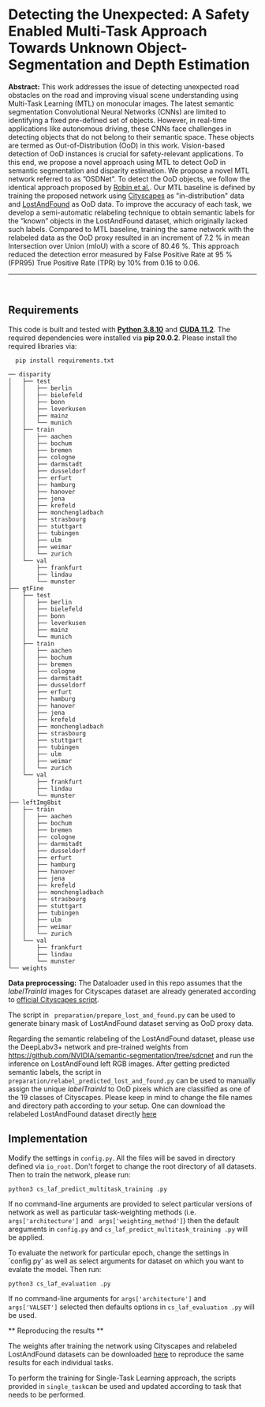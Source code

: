 **<h1>Detecting the Unexpected: A Safety Enabled Multi-Task Approach Towards Unknown Object-Segmentation and Depth Estimation</h1>**

 **Abstract:** This work addresses the issue of detecting unexpected road obstacles on the road and improving visual scene understanding using Multi-Task Learning (MTL) on monocular images. The latest semantic segmentation Convolutional Neural Networks (CNNs) are limited to identifying a fixed pre-defined set of objects. However, in real-time applications like autonomous driving, these CNNs face challenges in detecting objects that do not belong to their semantic space. These objects are termed as Out-of-Distribution (OoD) in this work. Vision-based detection of OoD instances is crucial for safety-relevant applications. To this end, we propose a novel approach using MTL to detect OoD in semantic segmentation and disparity estimation. We propose a novel MTL network referred to as ”OSDNet”. To detect the OoD objects, we follow the identical approach proposed by [Robin et al.](https://arxiv.org/pdf/2012.06575.pdf). Our MTL baseline is defined by training the proposed network using [Cityscapes](https://www.cityscapes-dataset.com/) as "in-distribution" data and [LostAndFound](http://wwwlehre.dhbw-stuttgart.de/~sgehrig/lostAndFoundDataset/index.html) as OoD data. To improve the accuracy of each task, we develop a semi-automatic relabeling technique to obtain semantic labels for the ”known” objects in the LostAndFound dataset, which originally lacked such labels. Compared to MTL baseline, training the same network with the relabeled data as the OoD proxy resulted in an increment of 7.2 % in mean Intersection over Union (mIoU) with a score of 80.46 %. This approach reduced the detection error measured by False Positive Rate at 95 % (FPR95) True Positive Rate (TPR) by 10% from 0.16 to 0.06. 
 
---

</br>

## Requirements ##

This code is built and tested with **[Python 3.8.10](https://www.python.org/downloads/release/python-3810/)** and **[CUDA 11.2](https://developer.nvidia.com/cuda-11.2.0-download-archive)**. The required dependencies were installed via **pip 20.0.2**. Please install the required libraries via:

```
  pip install requirements.txt
````
``` 
── disparity
│   ├── test
│   │   ├── berlin
│   │   ├── bielefeld
│   │   ├── bonn
│   │   ├── leverkusen
│   │   ├── mainz
│   │   └── munich
│   ├── train
│   │   ├── aachen
│   │   ├── bochum
│   │   ├── bremen
│   │   ├── cologne
│   │   ├── darmstadt
│   │   ├── dusseldorf
│   │   ├── erfurt
│   │   ├── hamburg
│   │   ├── hanover
│   │   ├── jena
│   │   ├── krefeld
│   │   ├── monchengladbach
│   │   ├── strasbourg
│   │   ├── stuttgart
│   │   ├── tubingen
│   │   ├── ulm
│   │   ├── weimar
│   │   └── zurich
│   └── val
│       ├── frankfurt
│       ├── lindau
│       └── munster
├── gtFine
│   ├── test
│   │   ├── berlin
│   │   ├── bielefeld
│   │   ├── bonn
│   │   ├── leverkusen
│   │   ├── mainz
│   │   └── munich
│   ├── train
│   │   ├── aachen
│   │   ├── bochum
│   │   ├── bremen
│   │   ├── cologne
│   │   ├── darmstadt
│   │   ├── dusseldorf
│   │   ├── erfurt
│   │   ├── hamburg
│   │   ├── hanover
│   │   ├── jena
│   │   ├── krefeld
│   │   ├── monchengladbach
│   │   ├── strasbourg
│   │   ├── stuttgart
│   │   ├── tubingen
│   │   ├── ulm
│   │   ├── weimar
│   │   └── zurich
│   └── val
│       ├── frankfurt
│       ├── lindau
│       └── munster
├── leftImg8bit
│   ├── train
│   │   ├── aachen
│   │   ├── bochum
│   │   ├── bremen
│   │   ├── cologne
│   │   ├── darmstadt
│   │   ├── dusseldorf
│   │   ├── erfurt
│   │   ├── hamburg
│   │   ├── hanover
│   │   ├── jena
│   │   ├── krefeld
│   │   ├── monchengladbach
│   │   ├── strasbourg
│   │   ├── stuttgart
│   │   ├── tubingen
│   │   ├── ulm
│   │   ├── weimar
│   │   └── zurich
│   └── val
│       ├── frankfurt
│       ├── lindau
│       └── munster
└── weights
``` 
**Data preprocessing:** The Dataloader used in this repo assumes that the *labelTrainId* images for Cityscapes dataset are already generated according to [official Cityscapes script](https://github.com/mcordts/cityscapesScripts/blob/master/cityscapesscripts/preparation/createTrainIdLabelImgs.py).

The script in ` preparation/prepare_lost_and_found.py` can be used to generate binary mask of LostAndFound dataset serving as OoD proxy data.

Regarding the semantic relabeling of the LostAndFound dataset, please use the DeepLabv3+ network and pre-trained weights from https://github.com/NVIDIA/semantic-segmentation/tree/sdcnet and run the inference on LostAndFound left RGB images. After getting predicted semantic labels, the script in ` preparation/relabel_predicted_lost_and_found.py ` can be used to manually assign the unique *labelTrainId* to OoD pixels  which are classified as one of the 19 classes of Cityscapes. Please keep in mind to change the file names and directory path according to your setup. One can download the relabeled LostAndFound dataset directly [here](https://www.dropbox.com/scl/fo/8bqjlqrrgqzkb4ha3zhwc/h?dl=0&rlkey=yavgb62gwhxo233qllpna5ffa)

## Implementation ##
Modify the settings in ` config.py `. All the files will be saved in directory defined via `io_root`. Don't forget to change the root directory of all datasets. Then to train the network, please run:

```
python3 cs_laf_predict_multitask_training .py
````

If no command-line arguments are provided to select particular versions of network as well as particular task-weighting methods (i.e. `args['architecture']` and ` args['weighting_method']`) then the default areguments in `config.py` and `cs_laf_predict_multitask_training .py` will be applied.

To evaluate the network for particular epoch, change the settings in `config.py' as well as select arguments for dataset on which you want to evalate the model. Then run:

```
python3 cs_laf_evaluation .py
````

If no command-line arguments for `args['architecture']` and `args['VALSET']` selected then defaults options in `cs_laf_evaluation .py` will be used.

** Reproducing the results **

The weights after training the network using Cityscapes and relabeled LostAndFound datasets can be downloaded [here]() to reproduce the same results for each individual tasks.

To perform the training for Single-Task Learning approach, the scripts provided in `single_task`can be used and updated according to task that needs to be performed.
